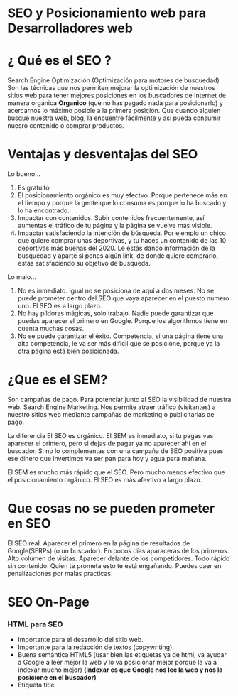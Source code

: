 
# SEO y Posicionamiento web para Desarrolladores web

# ¿ Qué es el SEO ?

Search Engine Optimización (Optimización para motores de busquedad)
Son las técnicas que nos permiten mejorar la optimización de nuestros sitios web
para tener mejores posiciones en los buscadores de Internet de manera orgánica
**Organico** (que no has pagado nada para posicionarlo)
y acercarnos lo máximo posible a la primera posición. Que cuando alguien busque
nuestra web, blog, la encuentre fácilmente y así pueda consumir nuesro contenido
o comprar productos.

# Ventajas y desventajas del SEO

Lo bueno...

1. Es gratuito
2. El posicionamiento orgánico es muy efectvo. Porque pertenece más en el tiempo y
porque la gente que lo consuma es porque lo ha buscado y lo ha encontrado.
3. Impactar con contenidos. Subir contenidos frecuentemente, así aumentas
el tráfico de tu página y la página se vuelve más visible.
4. Impactar satisfaciendo la intención de búsqueda. Por ejemplo un chico que quiere
comprar unas deportivas, y tu haces un contenido de las 10 deportivas más buenas del 2020.
Le estás dando información de la busquedad y aparte si pones algún link, de donde
quiere comprarlo, estás satisfaciendo su objetivo de busqueda.

Lo malo...

1. No es inmediato. Igual no se posiciona de aquí a dos meses.
No se puede prometer dentro del SEO que vaya aparecer en el puesto numero uno.
El SEO es a largo plazo.
2. No hay píldoras mágicas, solo trabajo. Nadie puede garantizar que puedas aparecer el primero en Google.
Porque los algorithmos tiene en cuenta muchas cosas.
3. No se puede garantizar el éxito. Competencia, si una página tiene una alta competencia, le va ser más dificil que
se posicione, porque ya la otra página está bien posicionada.

# ¿Que es el SEM?

Son campañas de pago.
Para potenciar junto al SEO la visibilidad de nuestra web.
Search Engine Marketing. Nos permite atraer tráfico (visitantes) a nuestro sitios web mediante
campañas de marketing o publicitarias de pago.

La diferencia
El SEO es orgánico.
El SEM es inmediato, si tu pagas vas aparecer el primero, pero si dejas de pagar
ya no aparecer ahí en el buscador. Si no lo complementas con una campaña de SEO positiva
pues ese dinero que invertimos va ser pan para hoy y agua para mañana.

El SEM es mucho más rápido que el SEO. Pero mucho menos efectivo que el posicionamiento orgánico.
El SEO es más afevtivo a largo plazo.

# Que cosas no se pueden prometer en SEO

El SEO real.
Aparecer el primero en la página de resultados de Google(SERPs) (o un buscador).
En pocos días aparacerás de los primeros.
Alto volumen de visitas.
Aparecer delante de los competidores.
Todo rápido sin contenido.
Quien te prometa esto te está engañando.
Puedes caer en penalizaciones por malas practicas.

# SEO On-Page

### HTML para SEO

- Importante para el desarrollo del sitio web.
- Importante para la redacción de textos (copywriting).
- Buena semántica HTML5 (usar bien las etiquetas ya de html, va ayudar a Google
a leer mejor la web y lo va posicionar mejor porque la va a indexar mucho mejor)
**(indexar es que Google nos lee la web y nos la posicione en el buscador)**
- Etiqueta title <title>
- Etiquetas <meta> -title, description, keywords y robots
- Jerarquía de < h1 > (único) < h2 >< h3...6 > (muchos)
- Párrafos <p> y listas <ul><ol>
- Negritas <strong> (sin pasarnos)
- Enlaces - Atributo nofollow en links no relevantes.
  El addschortext (texto que hay dentro de un enlace). Poner ahí una palabra clave
  Pero interesante en definirle el atributo **nofollow**, para deirle que no lo indexe.
  Por ejemplo poner un enlace de un producto de amazon que realmente no está en tu web
  y no quieres que se indexe, pues definirle el atributo nofollow.
- Enlaces - Atributo rel="canonical" para el link más relevante y tenga cierto peso
  para indexarlo.
- Enlaces con atributo title. Y en ese title poner la palabra clave del articulo al que apunta.
- Enlaces con texto relevante (titulo)
- Imágenes con atributo ALT. y tambien el titulo.
- Imágenes con nombre descriptivo y con tamaño reducido. (compressor.io o compresspng.com)
- Reduce al mínimo el código en línea y spaghetti.

### Optimización del sitio web

Mejorar la velocidad de las webs.

### Contenido

Palabras claves.
Búsqueda de palabras clave.
Lo importate: el contenido.
Optimizar el contenido.
Como crear contenido de calidad.

### Conseguir más trafico

### Motivos de penalización

### Cosas que perjudican al SEO







# SEO Off-Page

# Como indexar webs

# Factores extra para posicionamiento web

# SEO Práctico

# Posicionarte en los buscadores y tener + visitas
